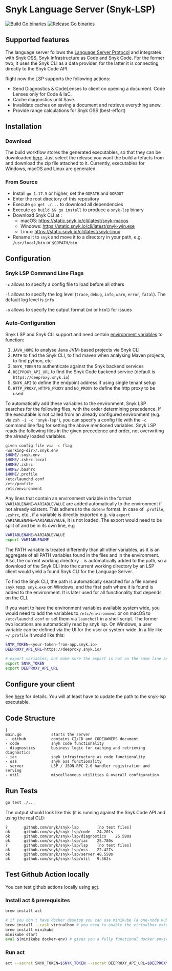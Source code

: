 # Snyk Language Server (Snyk-LSP)
[![Build Go binaries](https://github.com/snyk/snyk-lsp/actions/workflows/build.yaml/badge.svg)](https://github.com/snyk/snyk-lsp/actions/workflows/build.yaml)
[![Release Go binaries](https://github.com/snyk/snyk-lsp/actions/workflows/release.yaml/badge.svg)](https://github.com/snyk/snyk-lsp/actions/workflows/release.yaml)

## Supported features
The language server follows
the [Language Server Protocol](https://microsoft.github.io/language-server-protocol/specifications/specification-current/)
and integrates with Snyk OSS, Snyk Infrastructure as Code and Snyk Code. For the former two, it uses the Snyk CLI as a
data provider, for the latter it is connecting directly to the Snyk Code API.

Right now the LSP supports the following actions:

- Send Diagnostics & CodeLenses to client on opening a document. Code Lenses only for Code & IaC.
- Cache diagnostics until Save.
- Invalidate caches on saving a document and retrieve everything anew.
- Provide range calculations for Snyk OSS (best-effort)

## Installation

### Download

The build workflow stores the generated executables, so that they can be
downloaded [here](https://github.com/snyk/snyk-lsp/releases/tag/latest). Just select the release you want the build
artefacts from and download the zip file attached to it. Currently, executables for Windows, macOS and Linux are
generated.

### From Source

- Install `go 1.17.5` or higher, set the `GOPATH` and `GOROOT`
- Enter the root directory of this repository
- Execute `go get ./...` to download all dependencies
- Execute `go build && go install` to produce a `snyk-lsp` binary
- Download Snyk CLI at :
    - macOS: https://static.snyk.io/cli/latest/snyk-macos
    - Windows: https://static.snyk.io/cli/latest/snyk-win.exe
    - Linux: https://static.snyk.io/cli/latest/snyk-linux
- Rename it to `snyk` and move it to a directory in your path, e.g. `/usr/local/bin` or `$GOPATH/bin`

## Configuration

### Snyk LSP Command Line Flags

`-c` allows to specify a config file to load before all others

`-l` allows to specify the log level (`trace`, `debug`, `info`, `warn`, `error`, `fatal`). The default log level
is `info`

`-o` allows to specify the output format (`md` or `html`) for issues

### Auto-Configuration

Snyk LSP and Snyk CLI support and need
certain [environment variables](https://docs.snyk.io/features/snyk-cli/commands/code#https_proxy-and-http_proxy) to
function:

1. `JAVA_HOME` to analyse Java JVM-based projects via Snyk CLI
2. `PATH` to find the Snyk CLI, to find maven when analysing Maven projects, to find python, etc
3. `SNYK_TOKEN` to authenticate against the Snyk backend services
4. `DEEPROXY_API_URL` to find the Snyk Code backend service (default is `https://deeproxy.snyk.io`)
5. `SNYK_API` to define the endpoint address if using single tenant setup
6. `HTTP_PROXY`, `HTTPS_PROXY` and `NO_PROXY` to define the http proxy to be used

To automatically add these variables to the environment, Snyk LSP searches for the following files, with the order
determining precedence. If the executable is not called from an already configured environment (e.g. via
`zsh -i -c 'snyk-lsp'`), you can specify a config file with the `-c` command line flag for setting the above mentioned
variables. Snyk LSP reads the following files in the given precedence and order, not overwriting the already loaded
variables.

```bash
given config file via -c flag
<working-dir>/.snyk.env
$HOME/.snyk.env
$HOME/.zshrc.local
$HOME/.zshrc
$HOME/.bashrc
$HOME/.profile
/etc/launchd.conf
/etc/profile
/etc/environment
```

Any lines that contain an environment variable in the format
`VARIABLENAME=VARIABLEVALUE` are added automatically to the environment if not already existent. This adheres to the
`dotenv` format. In case of `.profile`, `.zshrc`, etc., if a variable is directly exported e.g. via
`export VARIABLENAME=VARIABLEVALUE`, it is not loaded. The export would need to be split of and be in its own line, e.g

```bash
VARIABLENAME=VARIABLEVALUE
export VARIABLENAME
```

The PATH variable is treated differently than all other variables, as it is an aggregate of all PATH variables found in
the files and in the environment. Also, the current working directory `.` is automatically added to the path, so a
download of the Snyk CLI into the current working directory by an LSP client would yield a found Snyk CLI for the
Language Server.

To find the Snyk CLI, the path is automatically searched for a file named `snyk` resp. `snyk.exe` on Windows, and the
first path where it is found is added to the environment. It is later used for all functionality that depends on the
CLI.

If you want to have the environment variables available system wide, you would need to add the variables
to `/etc/environment` or on macOS to `/etc/launchd.conf` or set them via `launchctl` in a shell script. The former two
locations are automatically read by snyk lsp. On Windows, a user variable can be defined via the UI for the user or
system-wide. In a file like `~/.profile` it would like this:

```bash
SNYK_TOKEN=<your-token-from-app.snyk.io>
DEEPROXY_API_URL=https://deeproxy.snyk.io/

# export variables, but make sure the export is not on the same line as the variable definition
export SNYK_TOKEN
export DEEPROXY_API_URL
```

## Configure your client
See [here](https://docs.google.com/document/d/1nUAt4ckza1y1PEE3p4BUsnlmQkE4ltuYURJkYeusYpA/) for details.
You will at least have to update the path to the snyk-lsp executable. 

## Code Structure
```
|
main.go             starts the server
- .github           contains CI/CD and CODEOWNERS document
- code              snyk code functionality
- diagnostics       business logic for caching and retrieving diagnostics
- iac               snyk infrastructure as code functionality
- oss               snyk oss functionality
- server            LSP / JSON-RPC 2.0 handler registration and serving
- util              miscellaneous utilities & overall configuration
```

## Run Tests

```bash
go test ./...
```

The output should look like this (it is running against the Snyk Code API and using the real CLI):

```
?       github.com/snyk/snyk-lsp        [no test files]
ok      github.com/snyk/snyk-lsp/code   24.201s
ok      github.com/snyk/snyk-lsp/diagnostics    26.590s
ok      github.com/snyk/snyk-lsp/iac    25.780s
?       github.com/snyk/snyk-lsp/lsp    [no test files]
ok      github.com/snyk/snyk-lsp/oss    22.427s
ok      github.com/snyk/snyk-lsp/server 48.558s
ok      github.com/snyk/snyk-lsp/util   9.562s
```

## Test Github Action locally

You can test github actions locally using [act](https://github.com/nektos/act).

### Install act & prerequisites

```bash
brew install act

# if you don't have docker desktop you can use minikube (a one-node kubernetes distribution)
brew install --cask virtualbox # you need to enable the virtualbox extension in macOS settings
brew install minikube
minikube start
eval $(minikube docker-env) # gives you a fully functional docker environment 
```

### Run act

```bash
act --secret SNYK_TOKEN=$SNYK_TOKEN --secret DEEPROXY_API_URL=$DEEPROXY_API_URL
```
